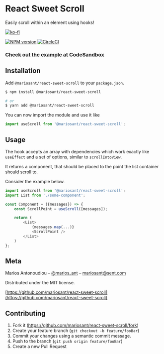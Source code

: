 # React Sweet Scroll

Easily scroll within an element using hooks!

[![ko-fi](https://www.ko-fi.com/img/githubbutton_sm.svg)](https://ko-fi.com/M4M7W45W)

[![NPM version](https://img.shields.io/npm/v/@mariosant/react-sweet-scroll.svg)](https://www.npmjs.com/package/@mariosant/react-sweet-scroll)
[![CircleCI](https://circleci.com/gh/mariosant/react-sweet-scroll/tree/master.svg?style=svg)](https://circleci.com/gh/mariosant/react-sweet-scroll/tree/master)

### [Check out the example at CodeSandbox](https://codesandbox.io/s/mrvk2qlqp)

## Installation

Add `@mariosant/react-sweet-scroll` to your `package.json`.

```bash
$ npm install @mariosant/react-sweet-scroll

# or
$ yarn add @mariosant/react-sweet-scroll
```

You can now import the module and use it like

```javascript
import useScroll from '@mariosant/react-sweet-scroll';
```

## Usage

The hook accepts an array with dependencies which work exactly like `useEffect` and a set of options, similar to `scrollIntoView`.

It returns a component, that should be placed to the point the list container should scroll to.

Consider the example below.

```javascript
import useScroll from '@mariosant/react-sweet-scroll';
import List from './some-component';

const Component = ({messages}) => {
    const ScrollPoint = useScroll([messages]);

    return (
        <List>
            {messages.map(...)}
            <ScrollPoint />
        </List>
    )
};
```

## Meta

Marios Antonoudiou – [@marios_ant](https://twitter.com/marios_ant) – mariosant@sent.com

Distributed under the MIT license.

[https://github.com/mariosant/react-sweet-scroll](https://github.com/mariosant/react-sweet-scroll)

## Contributing

1. Fork it (<https://github.com/mariosant/react-sweet-scroll/fork>)
2. Create your feature branch (`git checkout -b feature/fooBar`)
3. Commit your changes using a semantic commit message.
4. Push to the branch (`git push origin feature/fooBar`)
5. Create a new Pull Request
